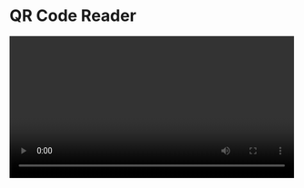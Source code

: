 <!DOCTYPE html>
<html>
<head>
    <title>QR Code Reader</title>
    <meta name="viewport" content="width=device-width, initial-scale=1">
    <script src="https://cdn.jsdelivr.net/npm/jsqr/dist/jsQR.min.js"></script>
    <style>
        video {
            width: 100%;
            max-width: 500px;
            height: auto;
        }
    </style>
</head>
<body>
    <h1>QR Code Reader</h1>
    <video id="video" autoplay></video>
    <div id="output"></div>
    <script>
        const video = document.getElementById('video');
        const output = document.getElementById('output');
        const constraints = {
            video: {facingMode: "environment"}
        };
        
        navigator.mediaDevices.getUserMedia(constraints)
            .then(stream => {
                video.srcObject = stream;
                video.setAttribute("playsinline", true);
                video.play();
                requestAnimationFrame(tick);
            })
            .catch(error => {
                console.error(error);
            });
            
        function tick() {
            if (video.readyState === video.HAVE_ENOUGH_DATA) {
                const canvas = document.createElement("canvas");
                const canvasContext = canvas.getContext("2d");
                canvas.width = video.videoWidth;
                canvas.height = video.videoHeight;
                canvasContext.drawImage(video, 0, 0, canvas.width, canvas.height);
                const imageData = canvasContext.getImageData(0, 0, canvas.width, canvas.height);
                const code = jsQR(imageData.data, imageData.width, imageData.height, {
                    inversionAttempts: "dontInvert",
                });
                if (code) {
                    output.innerHTML = code.data;
                }
            }
            requestAnimationFrame(tick);
        }
    </script>
</body>
</html>
